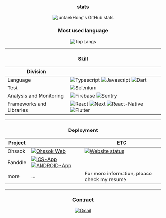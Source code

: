 <div align="center">

  ### stats
  ![juntaekHong's GitHub stats](https://github-readme-stats-rho-pied-12.vercel.app/api?username=juntaekHong&show_icons=true&count_private=true&theme=radical&hide=stars)

  
  ### Most used language
  
  ![Top Langs](https://github-readme-stats-rho-pied-12.vercel.app/api/top-langs/?username=juntaekHong&exclude_repo=react-native-naver-map,github-readme-stats,react-theme,react-native-webview,JsonToExcel_ExcelToJson,react-native-root-toastreact-native-indicators,react-native-date-picker,wanted,T4server,react-native-pure-chart,HandamProject,react-native-init,nuxt-v3&theme=onedark)
  
  ---
  ### Skill

  |Division||
  |--|--|
  |Language|<img alt="Typescript" src="https://img.shields.io/badge/TypeScript-007ACC?style=for-the-badge&logo=typescript&logoColor=white" /> <img alt="Javascript" src="https://img.shields.io/badge/JavaScript-F7DF1E?style=for-the-badge&logo=JavaScript&logoColor=white" /> <img alt="Dart" src="https://img.shields.io/badge/Dart-0175C2?style=for-the-badge&logo=dart&logoColor=white" />|
  |Test|<img alt="Selenium" src="https://img.shields.io/badge/-selenium-%43B02A?style=for-the-badge&logo=selenium&logoColor=white" />|
  |Analysis and Monitoring|<img alt="Firebase" src="https://img.shields.io/badge/Firebase-FFCA28?style=flat-square&logo=firebase&logoColor=black"/> <img alt="Sentry" src="https://img.shields.io/badge/Sentry-black?style=for-the-badge&logo=Sentry&logoColor=#362D59" />|
  |Frameworks and Libraries|<img alt="React" src="https://img.shields.io/badge/React-20232A?style=for-the-badge&logo=react&logoColor=61DAFB" /> <img alt="Next" src="https://img.shields.io/badge/Next.js-000?logo=nextdotjs&logoColor=fff&style=for-the-badge" /> <img alt="React-Native" src="https://img.shields.io/badge/React_Native-20232A?style=for-the-badge&logo=react&logoColor=61DAFB" /> <img alt="Flutter" src="https://img.shields.io/badge/Flutter-02569B?style=for-the-badge&logo=flutter&logoColor=white" />|
  
  ---
  ### Deployment

  |Project||ETC|
  |--|--|--|
  |Ohssok|[<img alt="Ohssok Web" src="https://custom-icon-badges.demolab.com/badge/website-000000?style=for-the-badge&logo=ohssok-favicon&logoColor=white" />](https://ohssok.com/)|[![Website status](https://custom-icon-badges.demolab.com/website.svg?label=status&logo=ohssok-favicon&&url=https://ohssok.com&up_message=online&down_message=offline)](https://ohssok.com/)|
  |Fanddle|[<img alt="IOS-App" src="https://img.shields.io/badge/App_Store-0D96F6?style=for-the-badge&logo=app-store&logoColor=white" />](https://apps.apple.com/kr/app/shook-send-gifts-overseas/id1494667561) [<img alt="ANDROID-App" src="https://img.shields.io/badge/Google_Play-414141?style=for-the-badge&logo=google-play&logoColor=white" />](https://play.google.com/store/apps/details?id=com.fanddle.app&hl=ko)||
  |more|...|For more information, please check my resume|
  
  > 
  
  ---
  ### Contract
  [<img alt="Gmail" src="https://img.shields.io/badge/Gmail-D14836?style=for-the-badge&logo=gmail&logoColor=white" />](https://mail.google.com/mail/?view=cm&amp;fs=1&amp;to=wnsxor3489@gmail.com)

</div>
